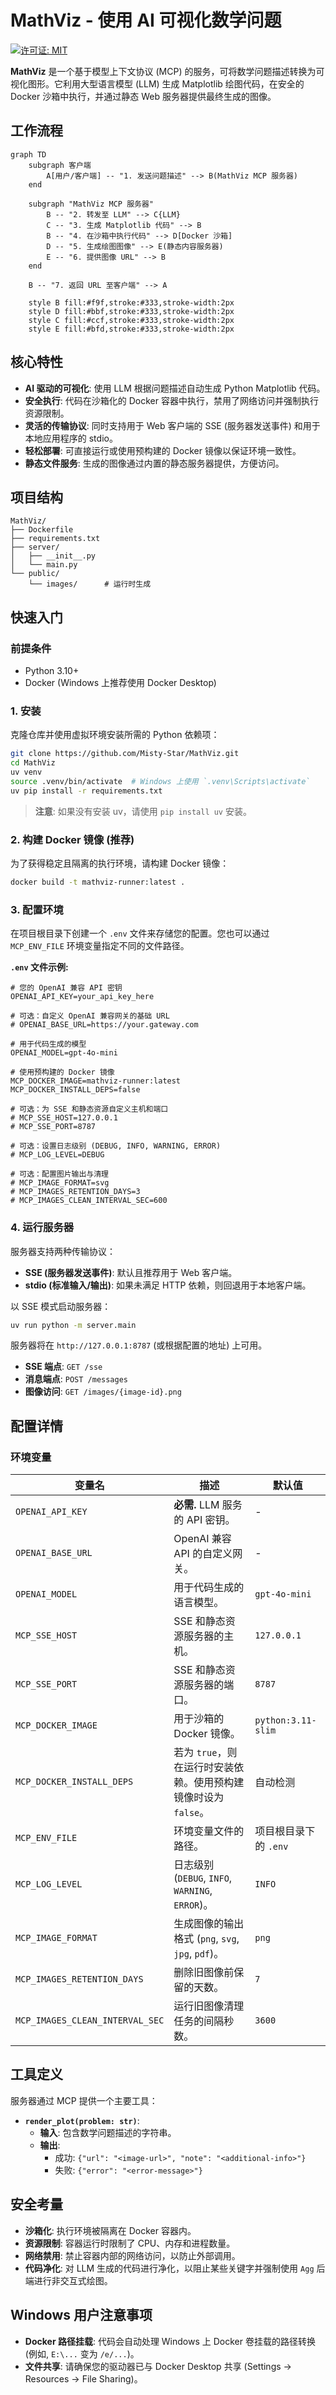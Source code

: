 # MathViz - 使用 AI 可视化数学问题

[![许可证: MIT](https://img.shields.io/badge/License-MIT-yellow.svg)](https://opensource.org/licenses/MIT)

**MathViz** 是一个基于模型上下文协议 (MCP) 的服务，可将数学问题描述转换为可视化图形。它利用大型语言模型 (LLM) 生成 Matplotlib 绘图代码，在安全的 Docker 沙箱中执行，并通过静态 Web 服务器提供最终生成的图像。

## 工作流程

```mermaid
graph TD
    subgraph 客户端
        A[用户/客户端] -- "1. 发送问题描述" --> B(MathViz MCP 服务器)
    end

    subgraph "MathViz MCP 服务器"
        B -- "2. 转发至 LLM" --> C{LLM}
        C -- "3. 生成 Matplotlib 代码" --> B
        B -- "4. 在沙箱中执行代码" --> D[Docker 沙箱]
        D -- "5. 生成绘图图像" --> E(静态内容服务器)
        E -- "6. 提供图像 URL" --> B
    end

    B -- "7. 返回 URL 至客户端" --> A

    style B fill:#f9f,stroke:#333,stroke-width:2px
    style D fill:#bbf,stroke:#333,stroke-width:2px
    style C fill:#ccf,stroke:#333,stroke-width:2px
    style E fill:#bfd,stroke:#333,stroke-width:2px
```

## 核心特性

- **AI 驱动的可视化**: 使用 LLM 根据问题描述自动生成 Python Matplotlib 代码。
- **安全执行**: 代码在沙箱化的 Docker 容器中执行，禁用了网络访问并强制执行资源限制。
- **灵活的传输协议**: 同时支持用于 Web 客户端的 SSE (服务器发送事件) 和用于本地应用程序的 stdio。
- **轻松部署**: 可直接运行或使用预构建的 Docker 镜像以保证环境一致性。
- **静态文件服务**: 生成的图像通过内置的静态服务器提供，方便访问。

## 项目结构

```
MathViz/
├── Dockerfile
├── requirements.txt
├── server/
│   ├── __init__.py
│   └── main.py
└── public/
    └── images/      # 运行时生成
```

## 快速入门

### 前提条件

- Python 3.10+
- Docker (Windows 上推荐使用 Docker Desktop)

### 1. 安装

克隆仓库并使用虚拟环境安装所需的 Python 依赖项：

```bash
git clone https://github.com/Misty-Star/MathViz.git
cd MathViz
uv venv
source .venv/bin/activate  # Windows 上使用 `.venv\Scripts\activate`
uv pip install -r requirements.txt
```

> **注意**: 如果没有安装 uv，请使用 `pip install uv` 安装。

### 2. 构建 Docker 镜像 (推荐)

为了获得稳定且隔离的执行环境，请构建 Docker 镜像：

```bash
docker build -t mathviz-runner:latest .
```

### 3. 配置环境

在项目根目录下创建一个 `.env` 文件来存储您的配置。您也可以通过 `MCP_ENV_FILE` 环境变量指定不同的文件路径。

**`.env` 文件示例:**

```dotenv
# 您的 OpenAI 兼容 API 密钥
OPENAI_API_KEY=your_api_key_here

# 可选：自定义 OpenAI 兼容网关的基础 URL
# OPENAI_BASE_URL=https://your.gateway.com

# 用于代码生成的模型
OPENAI_MODEL=gpt-4o-mini

# 使用预构建的 Docker 镜像
MCP_DOCKER_IMAGE=mathviz-runner:latest
MCP_DOCKER_INSTALL_DEPS=false

# 可选：为 SSE 和静态资源自定义主机和端口
# MCP_SSE_HOST=127.0.0.1
# MCP_SSE_PORT=8787

# 可选：设置日志级别 (DEBUG, INFO, WARNING, ERROR)
# MCP_LOG_LEVEL=DEBUG

# 可选：配置图片输出与清理
# MCP_IMAGE_FORMAT=svg
# MCP_IMAGES_RETENTION_DAYS=3
# MCP_IMAGES_CLEAN_INTERVAL_SEC=600
```

### 4. 运行服务器

服务器支持两种传输协议：

- **SSE (服务器发送事件)**: 默认且推荐用于 Web 客户端。
- **stdio (标准输入/输出)**: 如果未满足 HTTP 依赖，则回退用于本地客户端。

以 SSE 模式启动服务器：

```bash
uv run python -m server.main
```

服务器将在 `http://127.0.0.1:8787` (或根据配置的地址) 上可用。

- **SSE 端点**: `GET /sse`
- **消息端点**: `POST /messages`
- **图像访问**: `GET /images/{image-id}.png`

## 配置详情

### 环境变量

| 变量名                  | 描述                                                                       | 默认值                                   |
| ------------------------- | -------------------------------------------------------------------------- | ---------------------------------------- |
| `OPENAI_API_KEY`          | **必需.** LLM 服务的 API 密钥。                                            | -                                        |
| `OPENAI_BASE_URL`         | OpenAI 兼容 API 的自定义网关。                                             | -                                        |
| `OPENAI_MODEL`            | 用于代码生成的语言模型。                                                   | `gpt-4o-mini`                            |
| `MCP_SSE_HOST`            | SSE 和静态资源服务器的主机。                                               | `127.0.0.1`                              |
| `MCP_SSE_PORT`            | SSE 和静态资源服务器的端口。                                               | `8787`                                   |
| `MCP_DOCKER_IMAGE`        | 用于沙箱的 Docker 镜像。                                                   | `python:3.11-slim`                       |
| `MCP_DOCKER_INSTALL_DEPS` | 若为 `true`，则在运行时安装依赖。使用预构建镜像时设为 `false`。            | 自动检测                                 |
| `MCP_ENV_FILE`            | 环境变量文件的路径。                                                       | 项目根目录下的 `.env`                    |
| `MCP_LOG_LEVEL`           | 日志级别 (`DEBUG`, `INFO`, `WARNING`, `ERROR`)。                           | `INFO`                                   |
| `MCP_IMAGE_FORMAT`        | 生成图像的输出格式 (`png`, `svg`, `jpg`, `pdf`)。                          | `png`                                    |
| `MCP_IMAGES_RETENTION_DAYS` | 删除旧图像前保留的天数。                                                   | `7`                                      |
| `MCP_IMAGES_CLEAN_INTERVAL_SEC` | 运行旧图像清理任务的间隔秒数。                                             | `3600`                                   |

## 工具定义

服务器通过 MCP 提供一个主要工具：

- **`render_plot(problem: str)`**:
  - **输入**: 包含数学问题描述的字符串。
  - **输出**:
    - 成功: `{"url": "<image-url>", "note": "<additional-info>"}`
    - 失败: `{"error": "<error-message>"}`

## 安全考量

- **沙箱化**: 执行环境被隔离在 Docker 容器内。
- **资源限制**: 容器运行时限制了 CPU、内存和进程数量。
- **网络禁用**: 禁止容器内部的网络访问，以防止外部调用。
- **代码净化**: 对 LLM 生成的代码进行净化，以阻止某些关键字并强制使用 `Agg` 后端进行非交互式绘图。

## Windows 用户注意事项

- **Docker 路径挂载**: 代码会自动处理 Windows 上 Docker 卷挂载的路径转换 (例如, `E:\...` 变为 `/e/...`)。
- **文件共享**: 请确保您的驱动器已与 Docker Desktop 共享 (Settings -> Resources -> File Sharing)。
